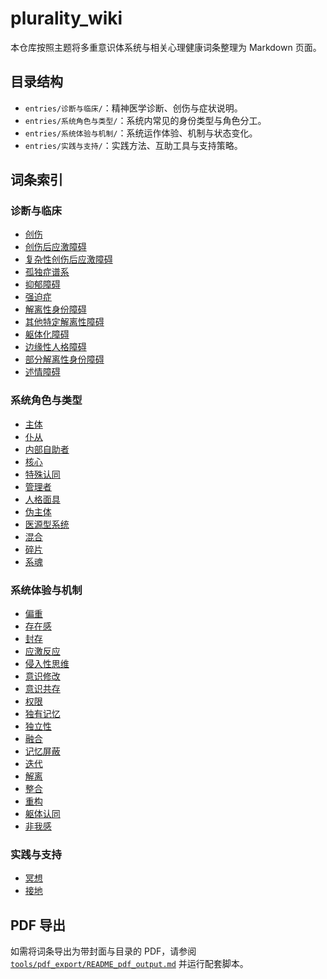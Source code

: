 # plurality_wiki

本仓库按照主题将多重意识体系统与相关心理健康词条整理为 Markdown 页面。

## 目录结构

- `entries/诊断与临床/`：精神医学诊断、创伤与症状说明。
- `entries/系统角色与类型/`：系统内常见的身份类型与角色分工。
- `entries/系统体验与机制/`：系统运作体验、机制与状态变化。
- `entries/实践与支持/`：实践方法、互助工具与支持策略。

## 词条索引

### 诊断与临床

- [创伤](entries/诊断与临床/创伤.md)
- [创伤后应激障碍](entries/诊断与临床/创伤后应激障碍.md)
- [复杂性创伤后应激障碍](entries/诊断与临床/复杂性创伤后应激障碍.md)
- [孤独症谱系](entries/诊断与临床/孤独症谱系.md)
- [抑郁障碍](entries/诊断与临床/抑郁障碍.md)
- [强迫症](entries/诊断与临床/强迫症.md)
- [解离性身份障碍](entries/诊断与临床/解离性身份障碍.md)
- [其他特定解离性障碍](entries/诊断与临床/其他特定解离性障碍.md)
- [躯体化障碍](entries/诊断与临床/躯体化障碍.md)
- [边缘性人格障碍](entries/诊断与临床/边缘性人格障碍.md)
- [部分解离性身份障碍](entries/诊断与临床/部分解离性身份障碍.md)
- [述情障碍](entries/诊断与临床/述情障碍.md)

### 系统角色与类型

- [主体](entries/系统角色与类型/主体.md)
- [仆从](entries/系统角色与类型/仆从.md)
- [内部自助者](entries/系统角色与类型/内部自助者.md)
- [核心](entries/系统角色与类型/核心.md)
- [特殊认同](entries/系统角色与类型/特殊认同.md)
- [管理者](entries/系统角色与类型/管理者.md)
- [人格面具](entries/系统角色与类型/人格面具.md)
- [伪主体](entries/系统角色与类型/伪主体.md)
- [医源型系统](entries/系统角色与类型/医源型系统.md)
- [混合](entries/系统角色与类型/混合.md)
- [碎片](entries/系统角色与类型/碎片.md)
- [系魂](entries/系统角色与类型/系魂.md)

### 系统体验与机制

- [偏重](entries/系统体验与机制/偏重.md)
- [存在感](entries/系统体验与机制/存在感.md)
- [封存](entries/系统体验与机制/封存.md)
- [应激反应](entries/系统体验与机制/应激反应.md)
- [侵入性思维](entries/系统体验与机制/侵入性思维.md)
- [意识修改](entries/系统体验与机制/意识修改.md)
- [意识共存](entries/系统体验与机制/意识共存.md)
- [权限](entries/系统体验与机制/权限.md)
- [独有记忆](entries/系统体验与机制/独有记忆.md)
- [独立性](entries/系统体验与机制/独立性.md)
- [融合](entries/系统体验与机制/融合.md)
- [记忆屏蔽](entries/系统体验与机制/记忆屏蔽.md)
- [迭代](entries/系统体验与机制/迭代.md)
- [解离](entries/系统体验与机制/解离.md)
- [整合](entries/系统体验与机制/整合.md)
- [重构](entries/系统体验与机制/重构.md)
- [躯体认同](entries/系统体验与机制/躯体认同.md)
- [非我感](entries/系统体验与机制/非我感.md)

### 实践与支持

- [冥想](entries/实践与支持/冥想.md)
- [接地](entries/实践与支持/接地.md)

## PDF 导出

如需将词条导出为带封面与目录的 PDF，请参阅 [`tools/pdf_export/README_pdf_output.md`](tools/pdf_export/README_pdf_output.md) 并运行配套脚本。

